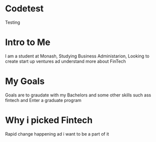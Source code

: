 # Codetest
Testing

# Intro to Me
I am a student at Monash, Studying Business Administarion, Looking to create start up ventures ad understand more about FinTech

# My Goals
Goals are to graudate with my Bachelors and some other skills such ass fintech and Enter a graduate program

# Why i picked Fintech
Rapid change happening ad i want to be a part of it

